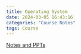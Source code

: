 ```yaml
---
title: Operating System
date: 2024-03-05 16:43:16
categories: "Course Notes"
tags: Course
---
```


[Notes and PPTs](https://jyywiki.cn/OS/2024/)
